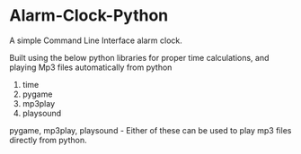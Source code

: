 # Alarm-Clock-Python

A simple Command Line Interface alarm clock. 

Built using the below python libraries for proper time calculations, and playing Mp3 files automatically from python

1. time
2. pygame
3. mp3play
4. playsound

pygame, mp3play, playsound - Either of these can be used to play mp3 files directly from python. 
